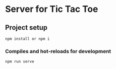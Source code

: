 # Server for Tic Tac Toe

## Project setup
```
npm install or npm i
```

### Compiles and hot-reloads for development
```
npm run serve
```

